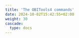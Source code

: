 ```yaml
---
title: 'The OBITools4 commands'
date: 2024-10-02T15:42:55+02:00
weight: 30
cascade:
  type: docs
---
```


